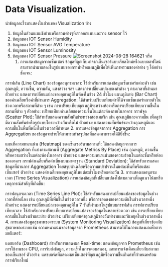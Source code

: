# Data Visualization.
นำข้อมูลอะไรมาแสดงในส่วนของ Visualization บ้าง

1. ข้อมูลในส่วนแผนผังบ้านหรือสวนต่างๆที่เราออกแบบและวาง sensor ไว้
2. ข้อมูลของ IOT Sensor Humidity
3. ข้อมูลของ IOT Sensor AVG Temperature
4. ข้อมูลของ IOT Sensor Luminosity
5. ข้อมูลของ IOT Sensor Pressure
![Screenshot 2024-08-28 164621](https://github.com/user-attachments/assets/fa580613-0962-434d-94dd-eb0da87dea05)
หรือ
   1. การแสดงข้อมูลจากเซ็นเซอร์
ข้อมูลที่ถูกเก็บมาจากเซ็นเซอร์แบบเรียลไทม์หรือแบบออฟไลน์สามารถนำมาแสดงในรูปแบบของกราฟหรือแผนภูมิเพื่อให้เห็นภาพรวมของค่าต่าง ๆ ได้อย่างชัดเจน:

กราฟเส้น (Line Chart) ของข้อมูลอนุกรมเวลา:
ใช้สำหรับการแสดงข้อมูลเซ็นเซอร์แต่ละตัว เช่น อุณหภูมิ, ความชื้น, ความดัน, แสงสว่าง ฯลฯ แสดงการเปลี่ยนแปลงของค่าต่าง ๆ ตามเวลาที่ผ่านมา
ตัวอย่าง: แสดงการเปลี่ยนแปลงของอุณหภูมิในห้องในช่วง 24 ชั่วโมง
แผนภูมิแท่ง (Bar Chart) ของค่าเฉลี่ยหรือค่าที่ผ่านการ Aggregation:
ใช้สำหรับเปรียบเทียบค่าที่ได้จากเซ็นเซอร์หลายตัวในช่วงเวลาหรือสถานที่ต่าง ๆ เช่น การเปรียบเทียบอุณหภูมิระหว่างห้องหรือการเปรียบเทียบความชื้นในสถานที่ต่าง ๆ
ตัวอย่าง: เปรียบเทียบค่าเฉลี่ยของความชื้นในแต่ละห้องภายในอาคาร
กราฟจุด (Scatter Plot):
ใช้สำหรับแสดงความสัมพันธ์ระหว่างสองเมตริก เช่น อุณหภูมิและความชื้น เพื่อดูว่ามีความสัมพันธ์หรือรูปแบบใดระหว่างกันหรือไม่
ตัวอย่าง: แสดงความสัมพันธ์ระหว่างอุณหภูมิและความชื้นในพื้นที่หนึ่งในช่วงเวลาที่กำหนด
2. การแสดงข้อมูลจากการ Aggregation
การ Aggregation ของข้อมูลจะช่วยให้สามารถทำสรุปผลที่แสดงภาพรวมได้ดียิ่งขึ้น:

แผนที่ความหนาแน่น (Heatmap) ของเซ็นเซอร์ตามสถานที่:
ใช้แสดงข้อมูลจากการ Aggregation ที่แบ่งตามสถานที่ (Aggregate Metrics By Place) เช่น อุณหภูมิ, ความชื้น หรือความสว่างในแต่ละห้องในอาคาร
ตัวอย่าง: แสดงความหนาแน่นของความร้อนในแต่ละชั้นหรือห้องของอาคาร
กราฟค่าเฉลี่ยหรือค่าเบี่ยงเบนมาตรฐาน (Standard Deviation):
ใช้สำหรับการแสดงข้อมูลที่ผ่านการ Aggregation โดยสรุปค่าเฉลี่ยหรือความแปรปรวนในแต่ละพื้นที่หรือแต่ละเซ็นเซอร์
ตัวอย่าง: แสดงค่าเฉลี่ยของอุณหภูมิในแต่ละชั่วโมงหรือแต่ละวัน
3. การแสดงผลอนุกรมเวลา (Time Series Visualization)
การแสดงข้อมูลที่เปลี่ยนแปลงไปตามเวลาเพื่อดูแนวโน้มหรือเหตุการณ์สำคัญที่เกิดขึ้น:

กราฟอนุกรมเวลา (Time Series Line Plot):
ใช้สำหรับแสดงการเปลี่ยนแปลงของข้อมูลในช่วงเวลาที่ต่อเนื่อง เช่น อุณหภูมิที่เพิ่มขึ้นในช่วงเวลาหนึ่ง หรือการลดลงของความดันในช่วงเวลาหนึ่ง
ตัวอย่าง: แสดงการเปลี่ยนแปลงของอุณหภูมิใน 7 วันที่ผ่านมาในรูปแบบกราฟเส้น
กราฟการเปรียบเทียบเวลา:
ใช้สำหรับการเปรียบเทียบการเปลี่ยนแปลงของข้อมูลในหลายช่วงเวลา เช่น การเปรียบเทียบความชื้นในช่วงเช้าและบ่าย
ตัวอย่าง: เปรียบเทียบค่าอุณหภูมิของวันทำงานและวันหยุดในช่วงเวลาหนึ่ง
4. การแสดงข้อมูลสุขภาพของระบบ (System Monitoring Visualization)
ข้อมูลที่เกี่ยวข้องกับสุขภาพของระบบเช่น ความหนาแน่นของข้อมูลจาก Prometheus สามารถใช้ในการแสดงผลเพื่อการมอนิเตอร์:

แดชบอร์ด (Dashboard) สำหรับการแสดงผล Real-time:
แสดงข้อมูลจาก Prometheus เช่น การใช้งานของ CPU, การรับส่งข้อมูล, ความเร็วในการตอบสนอง, และการแจ้งเตือนเกี่ยวกับสถานะของเซ็นเซอร์
ตัวอย่าง: แดชบอร์ดที่แสดงผลเซ็นเซอร์ที่อุณหภูมิหรือความชื้นเกินค่าที่กำหนดพร้อมกราฟเรียลไทม์


